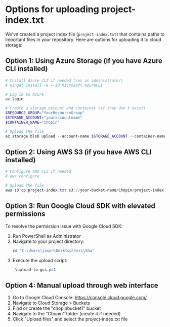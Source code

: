# Options for uploading project-index.txt

We've created a project index file (`project-index.txt`) that contains paths to important files in your repository. Here are options for uploading it to cloud storage:

## Option 1: Using Azure Storage (if you have Azure CLI installed)

```powershell
# Install Azure CLI if needed (run as administrator)
# winget install -e --id Microsoft.AzureCLI

# Log in to Azure
az login

# Create a storage account and container (if they don't exist)
$RESOURCE_GROUP="YourResourceGroup"
$STORAGE_ACCOUNT="youraccountname"
$CONTAINER_NAME="chopin"

# Upload the file
az storage blob upload --account-name $STORAGE_ACCOUNT --container-name $CONTAINER_NAME --name "project-index.txt" --file "project-index.txt" --auth-mode login
```

## Option 2: Using AWS S3 (if you have AWS CLI installed)

```powershell
# Configure AWS CLI if needed
# aws configure

# Upload the file
aws s3 cp project-index.txt s3://your-bucket-name/Chopin/project-index.txt
```

## Option 3: Run Google Cloud SDK with elevated permissions

To resolve the permission issue with Google Cloud SDK:

1. Run PowerShell as Administrator
2. Navigate to your project directory:
   ```powershell
   cd "C:\Users\jason\Desktop\tori\kha"
   ```
3. Execute the upload script:
   ```powershell
   .\upload-to-gcs.ps1
   ```

## Option 4: Manual upload through web interface

1. Go to Google Cloud Console: https://console.cloud.google.com/
2. Navigate to Cloud Storage > Buckets
3. Find or create the "chopinbucket1" bucket
4. Navigate to the "Chopin" folder (create it if needed)
5. Click "Upload files" and select the project-index.txt file
